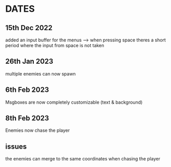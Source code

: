 # DATES

## 15th Dec 2022

added an input buffer for the menus --> when pressing space theres a short period where the input from space is not taken

## 26th Jan 2023

multiple enemies can now spawn

## 6th Feb 2023

Msgboxes are now completely customizable (text & background)

## 8th Feb 2023

Enemies now chase the player

## issues

the enemies can merge to the same coordinates when chasing the player
